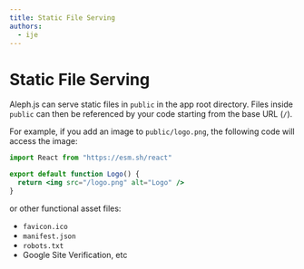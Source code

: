 ```yaml
---
title: Static File Serving
authors:
  - ije
---
```


# Static File Serving

Aleph.js can serve static files in `public` in the app root directory. Files inside `public` can then be referenced by your code starting from the base URL (`/`).

For example, if you add an image to `public/logo.png`, the following code will access the image:

```jsx
import React from "https://esm.sh/react"

export default function Logo() {
  return <img src="/logo.png" alt="Logo" />
}
```

or other functional asset files:

- `favicon.ico`
- `manifest.json`
- `robots.txt`
- Google Site Verification, etc
